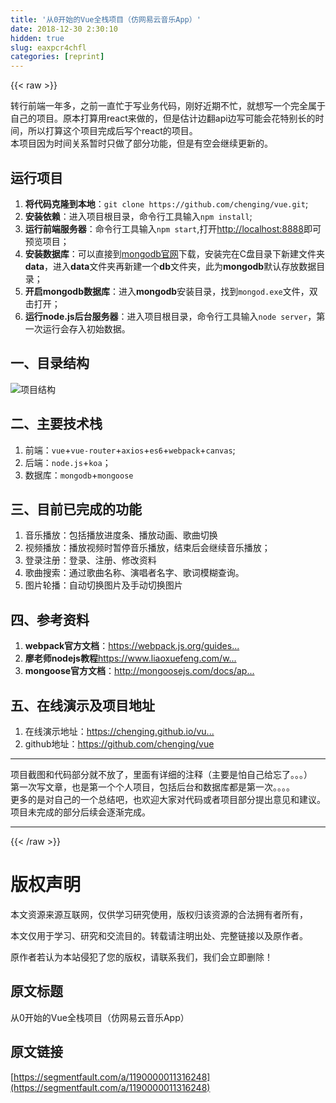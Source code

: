 ```yaml
---
title: '从0开始的Vue全栈项目（仿网易云音乐App）' 
date: 2018-12-30 2:30:10
hidden: true
slug: eaxpcr4chfl
categories: [reprint]
---
```


{{< raw >}}

                    
<p>转行前端一年多，之前一直忙于写业务代码，刚好近期不忙，就想写一个完全属于自己的项目。原本打算用react来做的，但是估计边翻api边写可能会花特别长的时间，所以打算这个项目完成后写个react的项目。<br>本项目因为时间关系暂时只做了部分功能，但是有空会继续更新的。</p>
<h2 id="articleHeader0">运行项目</h2>
<ol>
<li>
<strong>将代码克隆到本地</strong>：<code>git clone https://github.com/chenging/vue.git</code>;</li>
<li>
<strong>安装依赖</strong>：进入项目根目录，命令行工具输入<code>npm install</code>;</li>
<li>
<strong>运行前端服务器</strong>：命令行工具输入<code>npm start</code>,打开<a href="http://localhost:8888" rel="nofollow noreferrer" target="_blank">http://localhost:8888</a>即可预览项目；</li>
<li>
<strong>安装数据库</strong>：可以直接到<a href="https://www.mongodb.com/download-center?jmp=nav#atlas" rel="nofollow noreferrer" target="_blank">mongodb官网</a>下载，安装完在C盘目录下新建文件夹<strong>data</strong>，进入<strong>data</strong>文件夹再新建一个<strong>db</strong>文件夹，此为<strong>mongodb</strong>默认存放数据目录；</li>
<li>
<strong>开启mongodb数据库</strong>：进入<strong>mongodb</strong>安装目录，找到<code>mongod.exe</code>文件，双击打开；</li>
<li>
<strong>运行node.js后台服务器</strong>：进入项目根目录，命令行工具输入<code>node server</code>，第一次运行会存入初始数据。</li>
</ol>
<h2 id="articleHeader1">一、目录结构</h2>
<p><span class="img-wrap"><img data-src="/img/bVVDb6?w=722&amp;h=606" src="https://static.alili.tech/img/bVVDb6?w=722&amp;h=606" alt="项目结构" title="项目结构" style="cursor: pointer; display: inline;"></span></p>
<h2 id="articleHeader2">二、主要技术栈</h2>
<ol>
<li>前端：<code>vue</code>+<code>vue-router</code>+<code>axios</code>+<code>es6</code>+<code>webpack</code>+<code>canvas</code>;</li>
<li>后端：<code>node.js</code>+<code>koa</code>；</li>
<li>数据库：<code>mongodb</code>+<code>mongoose</code>
</li>
</ol>
<h2 id="articleHeader3">三、目前已完成的功能</h2>
<ol>
<li>音乐播放：包括播放进度条、播放动画、歌曲切换</li>
<li>视频播放：播放视频时暂停音乐播放，结束后会继续音乐播放；</li>
<li>登录注册：登录、注册、修改资料</li>
<li>歌曲搜索：通过歌曲名称、演唱者名字、歌词模糊查询。</li>
<li>图片轮播：自动切换图片及手动切换图片</li>
</ol>
<h2 id="articleHeader4">四、参考资料</h2>
<ol>
<li>
<strong>webpack官方文档</strong>：<a href="https://webpack.js.org/guides/getting-started/" rel="nofollow noreferrer" target="_blank">https://webpack.js.org/guides...</a>
</li>
<li>
<strong>廖老师nodejs教程</strong><a href="https://www.liaoxuefeng.com/wiki/001434446689867b27157e896e74d51a89c25cc8b43bdb3000/001434501245426ad4b91f2b880464ba876a8e3043fc8ef000" rel="nofollow noreferrer" target="_blank">https://www.liaoxuefeng.com/w...</a>
</li>
<li>
<strong>mongoose官方文档</strong>：<a href="http://mongoosejs.com/docs/api.html" rel="nofollow noreferrer" target="_blank">http://mongoosejs.com/docs/ap...</a>
</li>
</ol>
<h2 id="articleHeader5">五、在线演示及项目地址</h2>
<ol>
<li>在线演示地址：<a href="https://chenging.github.io/vue/dist/index.html#/findMusicIndex/musicIndex" rel="nofollow noreferrer" target="_blank">https://chenging.github.io/vu...</a>
</li>
<li>github地址：<a href="https://github.com/chenging/vue" rel="nofollow noreferrer" target="_blank">https://github.com/chenging/vue</a>
</li>
</ol>
<hr>
<p>项目截图和代码部分就不放了，里面有详细的注释（主要是怕自己给忘了。。。）<br>第一次写文章，也是第一个个人项目，包括后台和数据库都是第一次。。。。<br>更多的是对自己的一个总结吧，也欢迎大家对代码或者项目部分提出意见和建议。<br>项目未完成的部分后续会逐渐完成。</p>
<hr>

                
{{< /raw >}}

# 版权声明
本文资源来源互联网，仅供学习研究使用，版权归该资源的合法拥有者所有，

本文仅用于学习、研究和交流目的。转载请注明出处、完整链接以及原作者。

原作者若认为本站侵犯了您的版权，请联系我们，我们会立即删除！

## 原文标题
从0开始的Vue全栈项目（仿网易云音乐App）

## 原文链接
[https://segmentfault.com/a/1190000011316248](https://segmentfault.com/a/1190000011316248)

